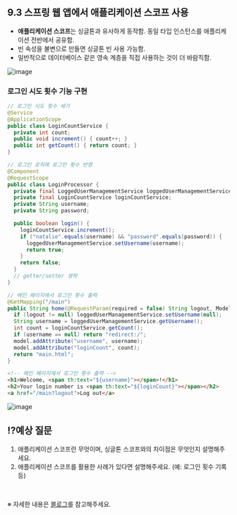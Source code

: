 ## 9.3 스프링 웹 앱에서 애플리케이션 스코프 사용

- **애플리케이션 스코프**는 싱글톤과 유사하게 동작함. 동일 타입 인스턴스를 애플리케이션 전반에서 공유함.
- 빈 속성을 불변으로 만들면 싱글톤 빈 사용 가능함.
- 일반적으로 데이터베이스 같은 영속 계층을 직접 사용하는 것이 더 바람직함.

![image](https://github.com/user-attachments/assets/9a5be1c4-9ae0-4115-9de2-656258fbedda)


### 로그인 시도 횟수 기능 구현

```java
// 로그인 시도 횟수 세기
@Service
@ApplicationScope
public class LoginCountService {
  private int count;
  public void increment() { count++; }
  public int getCount() { return count; }
}
```

```java
// 로그인 로직에 로그인 횟수 반영
@Component
@RequestScope
public class LoginProcessor {
  private final LoggedUserManagementService loggedUserManagementService;
  private final LoginCountService loginCountService;
  private String username;
  private String password;

  public boolean login() {
    loginCountService.increment();
    if ("natalie".equals(username) && "password".equals(password)) {
      loggedUserManagementService.setUsername(username);
      return true;
    }
    return false;
  }
  // getter/setter 생략
}
```

```java
// 메인 페이지에서 로그인 횟수 출력
@GetMapping("/main")
public String home(@RequestParam(required = false) String logout, Model model) {
  if (logout != null) loggedUserManagementService.setUsername(null);
  String username = loggedUserManagementService.getUsername();
  int count = loginCountService.getCount();
  if (username == null) return "redirect:/";
  model.addAttribute("username", username);
  model.addAttribute("loginCount", count);
  return "main.html";
}
```

```html
<!-- 메인 페이지에서 로그인 횟수 출력 -->
<h1>Welcome, <span th:text="${username}"></span>!</h1>
<h2>Your login number is <span th:text="${loginCount}"></span></h2>
<a href="/main?logout">Log out</a>
```

![image](https://github.com/user-attachments/assets/d14f770d-48a2-44fe-9171-568678fa1504)

## ⁉️예상 질문

1. 애플리케이션 스코프란 무엇이며, 싱글톤 스코프와의 차이점은 무엇인지 설명해주세요.
2. 애플리케이션 스코프를 활용한 사례가 있다면 설명해주세요. (예: 로그인 횟수 기록 등)

&nbsp;

※ 자세한 내용은 [블로그](https://mandusitstudy.tistory.com/429)를 참고해주세요.